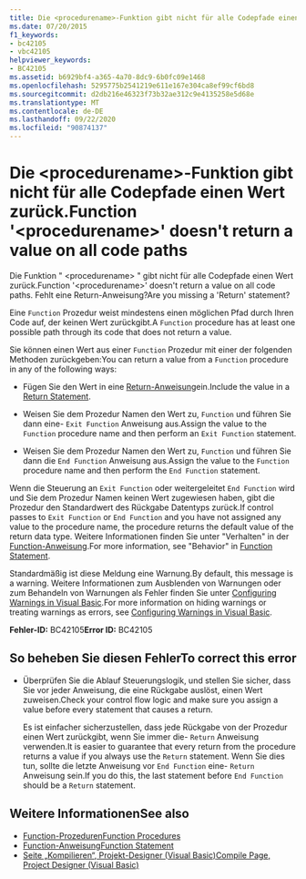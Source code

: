 ```yaml
---
title: Die <procedurename>-Funktion gibt nicht für alle Codepfade einen Wert zurück.
ms.date: 07/20/2015
f1_keywords:
- bc42105
- vbc42105
helpviewer_keywords:
- BC42105
ms.assetid: b6929bf4-a365-4a70-8dc9-6b0fc09e1468
ms.openlocfilehash: 5295775b2541219e611e167e304ca8ef99cf6bd8
ms.sourcegitcommit: d2db216e46323f73b32ae312c9e4135258e5d68e
ms.translationtype: MT
ms.contentlocale: de-DE
ms.lasthandoff: 09/22/2020
ms.locfileid: "90874137"
---
```

# <a name="function-procedurename-doesnt-return-a-value-on-all-code-paths"></a><span data-ttu-id="d4fcc-102">Die \<procedurename>-Funktion gibt nicht für alle Codepfade einen Wert zurück.</span><span class="sxs-lookup"><span data-stu-id="d4fcc-102">Function '\<procedurename>' doesn't return a value on all code paths</span></span>

<span data-ttu-id="d4fcc-103">Die Funktion " \<procedurename> " gibt nicht für alle Codepfade einen Wert zurück.</span><span class="sxs-lookup"><span data-stu-id="d4fcc-103">Function '\<procedurename>' doesn't return a value on all code paths.</span></span> <span data-ttu-id="d4fcc-104">Fehlt eine Return-Anweisung?</span><span class="sxs-lookup"><span data-stu-id="d4fcc-104">Are you missing a 'Return' statement?</span></span>  
  
 <span data-ttu-id="d4fcc-105">Eine `Function` Prozedur weist mindestens einen möglichen Pfad durch Ihren Code auf, der keinen Wert zurückgibt.</span><span class="sxs-lookup"><span data-stu-id="d4fcc-105">A `Function` procedure has at least one possible path through its code that does not return a value.</span></span>  
  
 <span data-ttu-id="d4fcc-106">Sie können einen Wert aus einer `Function` Prozedur mit einer der folgenden Methoden zurückgeben:</span><span class="sxs-lookup"><span data-stu-id="d4fcc-106">You can return a value from a `Function` procedure in any of the following ways:</span></span>  
  
- <span data-ttu-id="d4fcc-107">Fügen Sie den Wert in eine [Return-Anweisung](../statements/return-statement.md)ein.</span><span class="sxs-lookup"><span data-stu-id="d4fcc-107">Include the value in a [Return Statement](../statements/return-statement.md).</span></span>  
  
- <span data-ttu-id="d4fcc-108">Weisen Sie dem Prozedur Namen den Wert zu, `Function` und führen Sie dann eine- `Exit Function` Anweisung aus.</span><span class="sxs-lookup"><span data-stu-id="d4fcc-108">Assign the value to the `Function` procedure name and then perform an `Exit Function` statement.</span></span>  
  
- <span data-ttu-id="d4fcc-109">Weisen Sie dem Prozedur Namen den Wert zu, `Function` und führen Sie dann die `End Function` Anweisung aus.</span><span class="sxs-lookup"><span data-stu-id="d4fcc-109">Assign the value to the `Function` procedure name and then perform the `End Function` statement.</span></span>  
  
 <span data-ttu-id="d4fcc-110">Wenn die Steuerung an `Exit Function` oder weitergeleitet `End Function` wird und Sie dem Prozedur Namen keinen Wert zugewiesen haben, gibt die Prozedur den Standardwert des Rückgabe Datentyps zurück.</span><span class="sxs-lookup"><span data-stu-id="d4fcc-110">If control passes to `Exit Function` or `End Function` and you have not assigned any value to the procedure name, the procedure returns the default value of the return data type.</span></span> <span data-ttu-id="d4fcc-111">Weitere Informationen finden Sie unter "Verhalten" in der [Function-Anweisung](../statements/function-statement.md).</span><span class="sxs-lookup"><span data-stu-id="d4fcc-111">For more information, see "Behavior" in [Function Statement](../statements/function-statement.md).</span></span>  
  
 <span data-ttu-id="d4fcc-112">Standardmäßig ist diese Meldung eine Warnung.</span><span class="sxs-lookup"><span data-stu-id="d4fcc-112">By default, this message is a warning.</span></span> <span data-ttu-id="d4fcc-113">Weitere Informationen zum Ausblenden von Warnungen oder zum Behandeln von Warnungen als Fehler finden Sie unter [Configuring Warnings in Visual Basic](/visualstudio/ide/configuring-warnings-in-visual-basic).</span><span class="sxs-lookup"><span data-stu-id="d4fcc-113">For more information on hiding warnings or treating warnings as errors, see [Configuring Warnings in Visual Basic](/visualstudio/ide/configuring-warnings-in-visual-basic).</span></span>  
  
 <span data-ttu-id="d4fcc-114">**Fehler-ID:** BC42105</span><span class="sxs-lookup"><span data-stu-id="d4fcc-114">**Error ID:** BC42105</span></span>  
  
## <a name="to-correct-this-error"></a><span data-ttu-id="d4fcc-115">So beheben Sie diesen Fehler</span><span class="sxs-lookup"><span data-stu-id="d4fcc-115">To correct this error</span></span>  
  
- <span data-ttu-id="d4fcc-116">Überprüfen Sie die Ablauf Steuerungslogik, und stellen Sie sicher, dass Sie vor jeder Anweisung, die eine Rückgabe auslöst, einen Wert zuweisen.</span><span class="sxs-lookup"><span data-stu-id="d4fcc-116">Check your control flow logic and make sure you assign a value before every statement that causes a return.</span></span>  
  
     <span data-ttu-id="d4fcc-117">Es ist einfacher sicherzustellen, dass jede Rückgabe von der Prozedur einen Wert zurückgibt, wenn Sie immer die- `Return` Anweisung verwenden.</span><span class="sxs-lookup"><span data-stu-id="d4fcc-117">It is easier to guarantee that every return from the procedure returns a value if you always use the `Return` statement.</span></span> <span data-ttu-id="d4fcc-118">Wenn Sie dies tun, sollte die letzte Anweisung vor `End Function` eine- `Return` Anweisung sein.</span><span class="sxs-lookup"><span data-stu-id="d4fcc-118">If you do this, the last statement before `End Function` should be a `Return` statement.</span></span>  
  
## <a name="see-also"></a><span data-ttu-id="d4fcc-119">Weitere Informationen</span><span class="sxs-lookup"><span data-stu-id="d4fcc-119">See also</span></span>

- [<span data-ttu-id="d4fcc-120">Function-Prozeduren</span><span class="sxs-lookup"><span data-stu-id="d4fcc-120">Function Procedures</span></span>](../../programming-guide/language-features/procedures/function-procedures.md)
- [<span data-ttu-id="d4fcc-121">Function-Anweisung</span><span class="sxs-lookup"><span data-stu-id="d4fcc-121">Function Statement</span></span>](../statements/function-statement.md)
- [<span data-ttu-id="d4fcc-122">Seite „Kompilieren“, Projekt-Designer (Visual Basic)</span><span class="sxs-lookup"><span data-stu-id="d4fcc-122">Compile Page, Project Designer (Visual Basic)</span></span>](/visualstudio/ide/reference/compile-page-project-designer-visual-basic)
